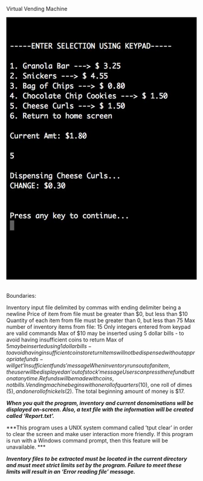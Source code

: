 Virtual Vending Machine
<br>

![alt text](VirtualMachine.jpg)


<br>
Boundaries:

Inventory input file delimited by commas with ending delimiter being a newline
Price of item from file must be greater than $0, but less than $10
Quantity of each item from file must be greater than 0, but less than 75
Max number of inventory items from file: 15
Only integers entered from keypad are valid commands
Max of $10 may be inserted using 5 dollar bills - to avoid having insufficient coins to return
Max of $5 may be inserted using 1 dollar bills - to avoid having insufficient coins to return
Items will not be dispensed without appropriate funds - will get ‘Insufficient funds’ message
When inventory runs out of an item, the user will be displayed an ‘out of stock’ message
Users can press the refund button at any time. Refunds will be made with coins, not bills.
Vending machine begins with one roll of quarters ($10), one roll of dimes ($5), and one roll
	of nickels ($2). The total beginning amount of money is $17.

***When you quit the program, inventory and current denominations will be displayed on-screen.
	Also, a text file with the information will be created called ‘Report.txt’.***

***This program uses a UNIX system command called ’tput clear’ in order to clear the screen and 
	make user interaction more friendly. If this program is run with a Windows command
	prompt, then this feature will be unavailable. ***

***Inventory files to be extracted must be located in the current directory and must meet strict
	limits set by the program. Failure to meet these limits will result in an ‘Error reading file’ message.***




